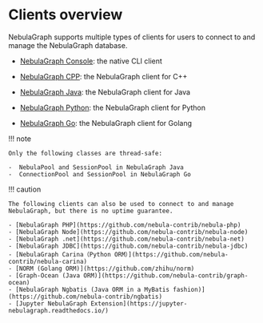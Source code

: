 # Clients overview

NebulaGraph supports multiple types of clients for users to connect to and manage the NebulaGraph database.

- [NebulaGraph Console](../nebula-console.md): the native CLI client

- [NebulaGraph CPP](3.nebula-cpp-client.md): the NebulaGraph client for C++

- [NebulaGraph Java](4.nebula-java-client.md): the NebulaGraph client for Java

- [NebulaGraph Python](5.nebula-python-client.md): the NebulaGraph client for Python

- [NebulaGraph Go](6.nebula-go-client.md): the NebulaGraph client for Golang

!!! note

    Only the following classes are thread-safe:

    -  NebulaPool and SessionPool in NebulaGraph Java
    -  ConnectionPool and SessionPool in NebulaGraph Go
  
!!! caution

    The following clients can also be used to connect to and manage NebulaGraph, but there is no uptime guarantee.

    - [NebulaGraph PHP](https://github.com/nebula-contrib/nebula-php) 
    - [NebulaGraph Node](https://github.com/nebula-contrib/nebula-node)
    - [NebulaGraph .net](https://github.com/nebula-contrib/nebula-net)
    - [NebulaGraph JDBC](https://github.com/nebula-contrib/nebula-jdbc)
    - [NebulaGraph Carina（Python ORM）](https://github.com/nebula-contrib/nebula-carina)
    - [NORM (Golang ORM)](https://github.com/zhihu/norm)
    - [Graph-Ocean (Java ORM)](https://github.com/nebula-contrib/graph-ocean)
    - [NebulaGraph Ngbatis (Java ORM in a MyBatis fashion)](https://github.com/nebula-contrib/ngbatis)
    - [Jupyter NebulaGraph Extension](https://jupyter-nebulagraph.readthedocs.io/)